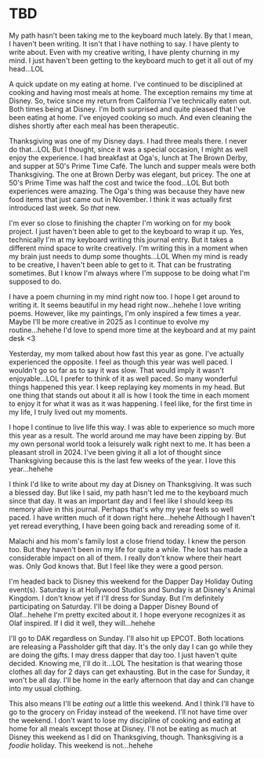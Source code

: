 # TBD

My path hasn't been taking me to the keyboard much lately. By that I mean, I haven't been writing. It isn't that I have nothing to say. I have plenty to write about. Even with my creative writing, I have plenty churning in my mind. I just haven't been getting to the keyboard much to get it all out of my head...LOL

A quick update on my eating at home. I've continued to be disciplined at cooking and having most meals at home. The exception remains my time at Disney. So, twice since my return from California I've technically eaten out. Both times being at Disney. I'm both surprised and quite pleased that I've been eating at home. I've enjoyed cooking so much. And even cleaning the dishes shortly after each meal has been therapeutic.

Thanksgiving was one of my Disney days. I had three meals there. I never do that...LOL But I thought, since it was a special occasion, I might as well enjoy the experience. I had breakfast at Oga's, lunch at The Brown Derby, and supper at 50's Prime Time Café. The lunch and supper meals were both Thanksgiving. The one at Brown Derby was elegant, but pricey. The one at 50's Prime Time was half the cost and twice the food...LOL But both experiences were amazing. The Oga's thing was because they have new food items that just came out in November. I think it was actually first introduced last week. So *that* new.

I'm ever so close to finishing the chapter I'm working on for my book project. I just haven't been able to get to the keyboard to wrap it up. Yes, technically I'm at my keyboard writing this journal entry. But it takes a different mind space to write creatively. I'm writing this in a moment when my brain just needs to dump some thoughts...LOL When my mind is ready to be creative, I haven't been able to get to it. That can be frustrating sometimes. But I know I'm always where I'm suppose to be doing what I'm supposed to do.

I have a poem churning in my mind right now too. I hope I get around to writing it. It seems beautiful in my head right now...hehehe I love writing poems. However, like my paintings, I'm only inspired a few times a year. Maybe I'll be more creative in 2025 as I continue to evolve my routine...hehehe I'd love to spend more time at the keyboard and at my paint desk <3

Yesterday, my mom talked about how fast this year as gone. I've actually experienced the opposite. I feel as though this year was well paced. I wouldn't go so far as to say it was slow. That would imply it wasn't enjoyable...LOL I prefer to think of it as well paced. So many wonderful things happened this year. I keep replaying key moments in my head. But one thing that stands out about it all is how I took the time in each moment to enjoy it for what it was as it was happening. I feel like, for the first time in my life, I truly lived out my moments.

I hope I continue to live life this way. I was able to experience so much more this year as a result. The world around me may have been zipping by. But my own personal world took a leisurely walk right next to me. It has been a pleasant stroll in 2024. I've been giving it all a lot of thought since Thanksgiving because this is the last few weeks of the year. I love this year...hehehe

I think I'd like to write about my day at Disney on Thanksgiving. It was such a blessed day. But like I said, my path hasn't led me to the keyboard much since that day. It was an important day and I feel like I should keep its memory alive in this journal. Perhaps that's why my year feels so well paced. I have written much of it down right here...hehehe Although I haven't yet reread everything, I have been going back and rereading some of it.

Malachi and his mom's family lost a close friend today. I knew the person too. But they haven't been in my life for quite a while. The lost has made a considerable impact on all of them. I really don't know where their heart was. Only God knows that. But I feel like they were a good person.

I'm headed back to Disney this weekend for the Dapper Day Holiday Outing event(s). Saturday is at Hollywood Studios and Sunday is at Disney's Animal Kingdom. I don't know yet if I'll dress for Sunday. But I'm definitely participating on Saturday. I'll be doing a Dapper Disney Bound of Olaf...hehehe I'm pretty excited about it. I hope everyone recognizes it as Olaf inspired. If I did it well, they will...hehehe

I'll go to DAK regardless on Sunday. I'll also hit up EPCOT. Both locations are releasing a Passholder gift that day. It's the only day I can go while they are doing the gifts. I may dress dapper that day too. I just haven't quite decided. Knowing me, I'll do it...LOL The hesitation is that wearing those clothes all day for 2 days can get exhausting. But in the case for Sunday, it won't be all day. I'll be home in the early afternoon that day and can change into my usual clothing.

This also means I'll be *eating out* a little this weekend. And I think I'll have to go to the grocery on Friday instead of the weekend. I'll not have time over the weekend. I don't want to lose my discipline of cooking and eating at home for all meals except those at Disney. I'll not be eating as much at Disney this weekend as I did on Thanksgiving, though. Thanksgiving is a *foodie* holiday. This weekend is not...hehehe

